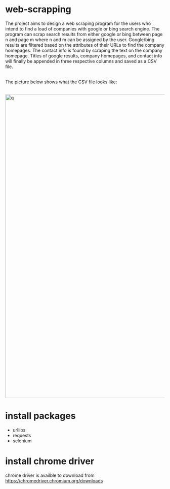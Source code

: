 # web-scrapping

The project aims to design a web scraping program for the users who intend to find a load of companies with google or bing search engine. The program can scrap search results from either google or bing between page n and page m where n and m can be assigned by the user. Google/bing results are filtered based on the attributes of their URLs to find the company homepages. The contact info is found by scraping the text on the company homepage. Titles of google results, company homepages, and contact info will finally be appended in three respective columns and saved as a CSV file.


<br/>
The picture below shows what the CSV file looks like: 

<br/><img width="957" alt="q" src="https://user-images.githubusercontent.com/67080724/127487062-cb2a54db-5896-4aea-aab9-90e24a809e94.png">


# install packages 
- urllibs<br/>
- requests<br/>
- selenium 

# install chrome driver 
chrome driver is availble to download from https://chromedriver.chromium.org/downloads
